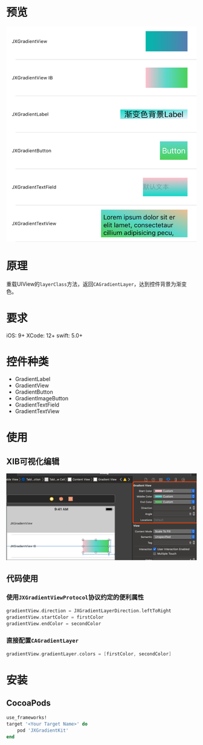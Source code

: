 # 预览
![list](https://github.com/pujiaxin33/JXGradientKit/blob/master/JXGradientKit/Images/List.png)

# 原理
重载UIView的`layerClass`方法，返回`CAGradientLayer`，达到控件背景为渐变色。

# 要求

iOS: 9+
XCode: 12+
swift: 5.0+

# 控件种类

- GradientLabel
- GradientView
- GradientButton
- GradientImageButton
- GradientTextField
- GradientTextView

# 使用

## XIB可视化编辑
![XIB](https://github.com/pujiaxin33/JXGradientKit/blob/master/JXGradientKit/Images/XIBGradient.png)

## 代码使用

### 使用`JXGradientViewProtocol`协议约定的便利属性
```Swift
gradientView.direction = JXGradientLayerDirection.leftToRight
gradientView.startColor = firstColor
gradientView.endColor = secondColor
```

### 直接配置`CAGradientLayer`
```Swift
gradientView.gradientLayer.colors = [firstColor, secondColor]
```

# 安装

## CocoaPods
```ruby
use_frameworks!
target '<Your Target Name>' do
    pod 'JXGradientKit'
end
```


